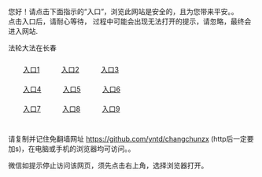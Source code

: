 您好！请点击下面指示的“入口”，浏览此网站是安全的，且为您带来平安。。 <br/>
点击入口后，请耐心等待， 过程中可能会出现无法打开的提示，请忽略，最终会进入网站. </br>

法轮大法在长春<br/>
<div style="padding:10px"><a style="margin:20px" target="_blank" href="https://d6s8970xj1090.cloudfront.net/2Qpsp?cyohmcfb" id="ccLink1" rel="nofollow">入口1</a> <a target="_blank" style="margin:20px" href="https://d23w0lcbbf374j.cloudfront.net/2Qpsp?zhxjkbad" id="ccLink2" rel="nofollow">入口2</a> <a style="margin:20px" target="_blank" href="https://d2c6gk4x9wg1vv.cloudfront.net/2Qpsp?iiyrsrjx" id="ccLink3" rel="nofollow">入口3</a></div>

<div style="padding:10px" ><a style="margin:20px" target="_blank" href="https://d6s8970xj1090.cloudfront.net/2Qpsp?cyohmcfb" id="ccLink4" rel="nofollow">入口4</a> <a style="margin:20px" href="https://d23w0lcbbf374j.cloudfront.net/2Qpsp?zhxjkbad" target="_blank" id="ccLink5" rel="nofollow">入口5</a> <a style="margin:20px" href="https://d2c6gk4x9wg1vv.cloudfront.net/2Qpsp?iiyrsrjx" target="_blank" id="ccLink6" rel="nofollow">入口6</a></div>

<div style="padding:10px"><a style="margin:20px" target="_blank" href="https://d6s8970xj1090.cloudfront.net/2Qpsp?cyohmcfb" id="ccLink7" rel="nofollow">入口7</a> <a style="margin:20px" href="https://d23w0lcbbf374j.cloudfront.net/2Qpsp?zhxjkbad" target="_blank" id="ccLink8" rel="nofollow">入口8</a> <a style="margin:20px" target="_blank" href="https://d2c6gk4x9wg1vv.cloudfront.net/2Qpsp?iiyrsrjx" id="ccLink9" rel="nofollow">入口9</a></div>

<br/>



请复制并记住免翻墙网址 https://github.com/yntd/changchunzx (http后一定要加s)，在电脑或手机的浏览器均可访问。。<br/>

微信如提示停止访问该网页，须先点击右上角，选择浏览器打开。
